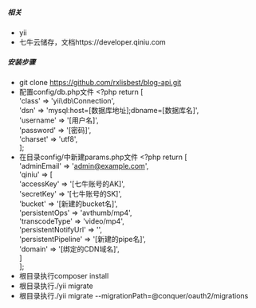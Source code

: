 ##### 相关
- yii
- 七牛云储存，文档https://developer.qiniu.com

##### 安装步骤
- git clone https://github.com/rxlisbest/blog-api.git
- 配置config/db.php文件
		<?php
        return [  
            'class' => 'yii\db\Connection',  
            'dsn' => 'mysql:host=[数据库地址];dbname=[数据库名]',  
            'username' => '[用户名]',  
            'password' => '[密码]',  
            'charset' => 'utf8',  
        ];  
- 在目录config/中新建params.php文件
        <?php
		return [  
    		'adminEmail' => 'admin@example.com',  
    		'qiniu' => [  
    	    	'accessKey' => '[七牛账号的AK]',  
	        	'secretKey' => '[七牛账号的SK]',  
        		'bucket' => '[新建的bucket名]',  
	        	'persistentOps' => 'avthumb/mp4',  
        		'transcodeType' => 'video/mp4',  
	        	'persistentNotifyUrl' => '',  
	        	'persistentPipeline' => '[新建的pipe名]',  
	        	'domain' => '[绑定的CDN域名]',  
	    	]  
		];  
- 根目录执行composer install
- 根目录执行./yii migrate
- 根目录执行./yii migrate --migrationPath=@conquer/oauth2/migrations
